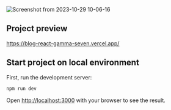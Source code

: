 
![Screenshot from 2023-10-29 10-06-16](https://github.com/helloivankorGit/blog_react/assets/72932438/4b57ec3a-290a-410e-a7a5-5fe16aafd2a0)

## Project preview

https://blog-react-gamma-seven.vercel.app/

## Start project on local environment

First, run the development server:

```bash
npm run dev
```

Open [http://localhost:3000](http://localhost:3000) with your browser to see the result.
